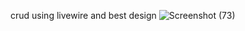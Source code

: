 crud using livewire and best design
![Screenshot (73)](https://user-images.githubusercontent.com/82964912/178501017-7a76f3e6-df67-4f79-aba3-c3ed2bbcfd2a.png)
